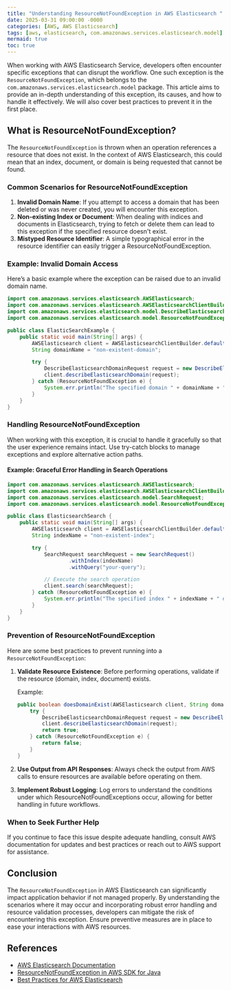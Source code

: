 ```yaml
---
title: "Understanding ResourceNotFoundException in AWS Elasticsearch "
date: 2025-03-31 09:00:00 -0000
categories: [AWS, AWS Elasticsearch]
tags: [aws, elasticsearch, com.amazonaws.services.elasticsearch.model]
mermaid: true
toc: true
---
```



When working with AWS Elasticsearch Service, developers often encounter specific exceptions that can disrupt the workflow. One such exception is the `ResourceNotFoundException`, which belongs to the `com.amazonaws.services.elasticsearch.model` package. This article aims to provide an in-depth understanding of this exception, its causes, and how to handle it effectively. We will also cover best practices to prevent it in the first place. 

## What is ResourceNotFoundException?

The `ResourceNotFoundException` is thrown when an operation references a resource that does not exist. In the context of AWS Elasticsearch, this could mean that an index, document, or domain is being requested that cannot be found.

### Common Scenarios for ResourceNotFoundException

1. **Invalid Domain Name**: If you attempt to access a domain that has been deleted or was never created, you will encounter this exception.
2. **Non-existing Index or Document**: When dealing with indices and documents in Elasticsearch, trying to fetch or delete them can lead to this exception if the specified resource doesn't exist.
3. **Mistyped Resource Identifier**: A simple typographical error in the resource identifier can easily trigger a ResourceNotFoundException.

### Example: Invalid Domain Access

Here’s a basic example where the exception can be raised due to an invalid domain name.

```java
import com.amazonaws.services.elasticsearch.AWSElasticsearch;
import com.amazonaws.services.elasticsearch.AWSElasticsearchClientBuilder;
import com.amazonaws.services.elasticsearch.model.DescribeElasticsearchDomainRequest;
import com.amazonaws.services.elasticsearch.model.ResourceNotFoundException;

public class ElasticSearchExample {
    public static void main(String[] args) {
        AWSElasticsearch client = AWSElasticsearchClientBuilder.defaultClient();
        String domainName = "non-existent-domain";

        try {
            DescribeElasticsearchDomainRequest request = new DescribeElasticsearchDomainRequest(domainName);
            client.describeElasticsearchDomain(request);
        } catch (ResourceNotFoundException e) {
            System.err.println("The specified domain " + domainName + " does not exist.");
        }
    }
}
```

### Handling ResourceNotFoundException

When working with this exception, it is crucial to handle it gracefully so that the user experience remains intact. Use try-catch blocks to manage exceptions and explore alternative action paths.

#### Example: Graceful Error Handling in Search Operations

```java
import com.amazonaws.services.elasticsearch.AWSElasticsearch;
import com.amazonaws.services.elasticsearch.AWSElasticsearchClientBuilder;
import com.amazonaws.services.elasticsearch.model.SearchRequest;
import com.amazonaws.services.elasticsearch.model.ResourceNotFoundException;

public class ElasticsearchSearch {
    public static void main(String[] args) {
        AWSElasticsearch client = AWSElasticsearchClientBuilder.defaultClient();
        String indexName = "non-existent-index";

        try {
            SearchRequest searchRequest = new SearchRequest()
                    .withIndex(indexName)
                    .withQuery("your-query");

            // Execute the search operation
            client.search(searchRequest);
        } catch (ResourceNotFoundException e) {
            System.err.println("The specified index " + indexName + " does not exist. Please check your query.");
        }
    }
}
```

### Prevention of ResourceNotFoundException

Here are some best practices to prevent running into a `ResourceNotFoundException`:

1. **Validate Resource Existence**: Before performing operations, validate if the resource (domain, index, document) exists.
   
   Example:
   ```java
   public boolean doesDomainExist(AWSElasticsearch client, String domainName) {
       try {
           DescribeElasticsearchDomainRequest request = new DescribeElasticsearchDomainRequest(domainName);
           client.describeElasticsearchDomain(request);
           return true;
       } catch (ResourceNotFoundException e) {
           return false;
       }
   }
   ```

2. **Use Output from API Responses**: Always check the output from AWS calls to ensure resources are available before operating on them.
3. **Implement Robust Logging**: Log errors to understand the conditions under which ResourceNotFoundExceptions occur, allowing for better handling in future workflows.

### When to Seek Further Help

If you continue to face this issue despite adequate handling, consult AWS documentation for updates and best practices or reach out to AWS support for assistance.

## Conclusion

The `ResourceNotFoundException` in AWS Elasticsearch can significantly impact application behavior if not managed properly. By understanding the scenarios where it may occur and incorporating robust error handling and resource validation processes, developers can mitigate the risk of encountering this exception. Ensure preventive measures are in place to ease your interactions with AWS resources. 

## References
- [AWS Elasticsearch Documentation](https://docs.aws.amazon.com/elasticsearch-service/latest/developerguide/what-is.html)
- [ResourceNotFoundException in AWS SDK for Java](https://docs.aws.amazon.com/AWSSDKJava/latest/javadoc/com/amazonaws/services/elasticsearch/model/ResourceNotFoundException.html)
- [Best Practices for AWS Elasticsearch](https://aws.amazon.com/elasticsearch-service/best-practices/)